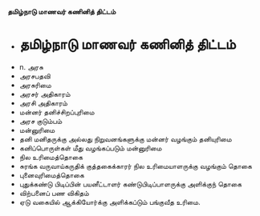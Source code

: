 **தமிழ்நாடு மாணவர் கணினித் திட்டம்**
- # தமிழ்நாடு மாணவர் கணினித் திட்டம்
- n. அரசு
- அரசபதவி
- அரசுரிமை
- அரசர் அதிகாரம்
- அரசி அதிகாரம்
- மன்னர் தனிச்சிறப்புரிமை
- அரச குடும்பம்
- மன்னுரிமை
- தனி மனிதருக்கு அல்லது நிறுவனங்களுக்கு மன்னர் வழங்கும் தனியுரிமை
- கனிப்பொருள்கள் மீது வழங்கப்படும் மன்னுரிமை
- நில உரிமைத்தொகை
- சுரங்க வருவாய்கருதிக் குத்தகைக்காரர் நில உரிமையாளருக்கு வழங்கும் தொகை
- புனைவுரிமைத்தொகை
- புதுக்கண்டு பிடிப்பின் பயனீட்டாளர் கண்டுபிடிப்பாளருக்கு அளிக்குந் தொகை
- விற்பனைப் பண விகிதம்
- ஏடு வகையில் ஆக்கியோர்க்கு அளிக்கப்டும் பங்குவீத உரிமை.

